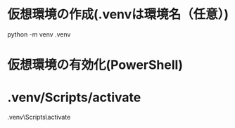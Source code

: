 
# 仮想環境の作成(.venvは環境名（任意）)
python -m venv .venv

# 仮想環境の有効化(PowerShell)
# .venv/Scripts/activate
.venv\Scripts\activate
